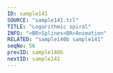 ```yaml
---
ID: sample141
SOURCE: "sample141.tcl"
TITLE: "Logarithmic spiral"
INFO: "<BR>Splines<BR>Animation"
RELATED: "sample140b sample141"
seqNo: 56
prevID: sample140b
nextID: sample142
---
```

